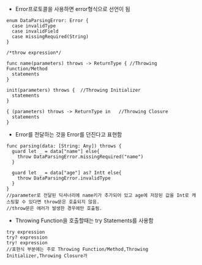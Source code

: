 - Error프로토콜을 사용하면 error형식으로 선언이 됨
```
enum DataParsingError: Error {
  case invalidType
  case invalidField
  case missingRequired(String)
}
```
```
/*throw expression*/

func name(parameters) throws -> ReturnType { //Throwing Function/Method
  statements
}

init(parameters) throws {  //Throwing Initializer
  statements
}

{ (parameters) throws -> ReturnType in   //Throwing Closure
  statements
}
```
- Error를 전달하는 것을 Error를 던진다고 표현함
```
func parsing(data: [String: Any]) throws {
  guard let _ = data["name"] else{
    throw DataParsingError.missingRequired("name")
  }
  
  guard let _ = data["age"] as? Intt else{
    throw DataParsingError.invalidType
  }
}
//parameter로 전달된 딕셔너리에 name키가 추가되어 있고 age에 저장된 값을 Int로 캐스팅할 수 있다면 throw문은 호출되지 않음.
//throw문은 에러가 발생한 경우에만 호출됨.
```
- Throwing Function을 호출할때는 try Statements를 사용함
```
try expression
try? expression
try! expression
//표현식 부분에는 주로 Throwing Function/Method,Throwing Initializer,Throwing Closure가 
```
